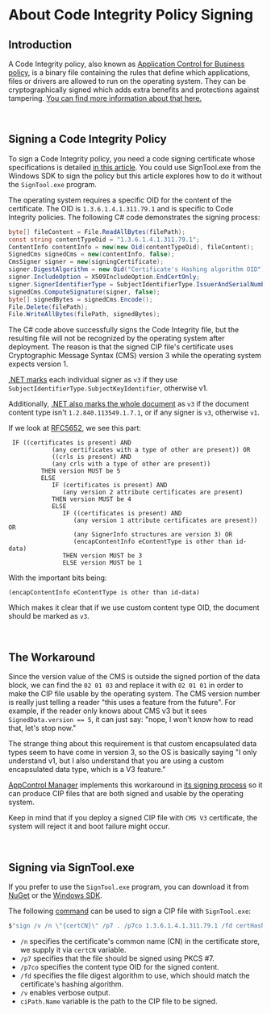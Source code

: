 # About Code Integrity Policy Signing

## Introduction

A Code Integrity policy, also known as [Application Control for Business policy](https://github.com/HotCakeX/Harden-Windows-Security/wiki/Introduction), is a binary file containing the rules that define which applications, files or drivers are allowed to run on the operating system. They can be cryptographically signed which adds extra benefits and protections against tampering. [You can find more information about that here.](https://github.com/HotCakeX/Harden-Windows-Security/wiki/The-Strength-of-Signed-App-Control-Policies)

<br>

## Signing a Code Integrity Policy

To sign a Code Integrity policy, you need a code signing certificate whose specifications is detailed [in this article](https://learn.microsoft.com/windows/security/application-security/application-control/app-control-for-business/deployment/use-signed-policies-to-protect-appcontrol-against-tampering). You could use SignTool.exe from the Windows SDK to sign the policy but this article explores how to do it without the `SignTool.exe` program.

The operating system requires a specific OID for the content of the certificate. The OID is `1.3.6.1.4.1.311.79.1` and is specific to Code Integrity policies. The following C# code demonstrates the signing process:

```csharp
byte[] fileContent = File.ReadAllBytes(filePath);
const string contentTypeOid = "1.3.6.1.4.1.311.79.1";
ContentInfo contentInfo = new(new Oid(contentTypeOid), fileContent);
SignedCms signedCms = new(contentInfo, false);
CmsSigner signer = new(signingCertificate);
signer.DigestAlgorithm = new Oid("Certificate's Hashing algorithm OID");
signer.IncludeOption = X509IncludeOption.EndCertOnly;
signer.SignerIdentifierType = SubjectIdentifierType.IssuerAndSerialNumber;
signedCms.ComputeSignature(signer, false);
byte[] signedBytes = signedCms.Encode();
File.Delete(filePath);
File.WriteAllBytes(filePath, signedBytes);
```

The C# code above successfully signs the Code Integrity file, but the resulting file will not be recognized by the operating system after deployment. The reason is that the signed CIP file's certificate uses Cryptographic Message Syntax (CMS) version 3 while the operating system expects version 1.

[.NET marks](https://source.dot.net/#System.Security.Cryptography.Pkcs/System/Security/Cryptography/Pkcs/CmsSigner.cs,351) each individual signer as `v3` if they use `SubjectIdentifierType.SubjectKeyIdentifier`, otherwise v1.

Additionally, [.NET also marks the whole document](https://source.dot.net/#System.Security.Cryptography.Pkcs/System/Security/Cryptography/Pkcs/SignedCms.cs,566054fd1b504405) as `v3` if the document content type isn't `1.2.840.113549.1.7.1`, or if any signer is `v3`, otherwise `v1`.

If we look at [RFC5652](https://datatracker.ietf.org/doc/html/rfc5652#section-5.1), we see this part:

```
 IF ((certificates is present) AND
            (any certificates with a type of other are present)) OR
            ((crls is present) AND
            (any crls with a type of other are present))
         THEN version MUST be 5
         ELSE
            IF (certificates is present) AND
               (any version 2 attribute certificates are present)
            THEN version MUST be 4
            ELSE
               IF ((certificates is present) AND
                  (any version 1 attribute certificates are present)) OR
                  (any SignerInfo structures are version 3) OR
                  (encapContentInfo eContentType is other than id-data)
               THEN version MUST be 3
               ELSE version MUST be 1
```

With the important bits being:

```
(encapContentInfo eContentType is other than id-data)
```

Which makes it clear that if we use custom content type OID, the document should be marked as `v3`.

<br>

## The Workaround

Since the version value of the CMS is outside the signed portion of the data block, we can find the `02 01 03` and replace it with `02 01 01` in order to make the CIP file usable by the operating system. The CMS version number is really just telling a reader "this uses a feature from the future". For example, if the reader only knows about CMS v3 but it sees `SignedData.version == 5`, it can just say: "nope, I won't know how to read that, let's stop now."

The strange thing about this requirement is that custom encapsulated data types seem to have come in version 3, so the OS is basically saying "I only understand v1, but I also understand that you are using a custom encapsulated data type, which is a V3 feature."

[AppControl Manager](https://github.com/HotCakeX/Harden-Windows-Security/wiki/AppControl-Manager) implements this workaround in [its signing process](https://github.com/HotCakeX/Harden-Windows-Security/blob/main/AppControl%20Manager/Signing/Main.cs) so it can produce CIP files that are both signed and usable by the operating system.

Keep in mind that if you deploy a signed CIP file with `CMS V3` certificate, the system will reject it and boot failure might occur.

<br>

## Signing via SignTool.exe

If you prefer to use the `SignTool.exe` program, you can download it from [NuGet](https://www.nuget.org/packages/Microsoft.Windows.SDK.BuildTools/) or the [Windows SDK](https://developer.microsoft.com/en-us/windows/downloads/windows-sdk/).

The following [command](https://learn.microsoft.com/en-us/dotnet/framework/tools/signtool-exe#sign-command-options) can be used to sign a CIP file with `SignTool.exe`:

```csharp
$"sign /v /n \"{certCN}\" /p7 . /p7co 1.3.6.1.4.1.311.79.1 /fd certHash \"{ciPath.Name}\"";
```

* `/n` specifies the certificate's common name (CN) in the certificate store, we supply it via `certCN` variable.
* `/p7` specifies that the file should be signed using PKCS #7.
* `/p7co` specifies the content type OID for the signed content.
* `/fd` specifies the file digest algorithm to use, which should match the certificate's hashing algorithm.
* `/v` enables verbose output.
* `ciPath.Name` variable is the path to the CIP file to be signed.
